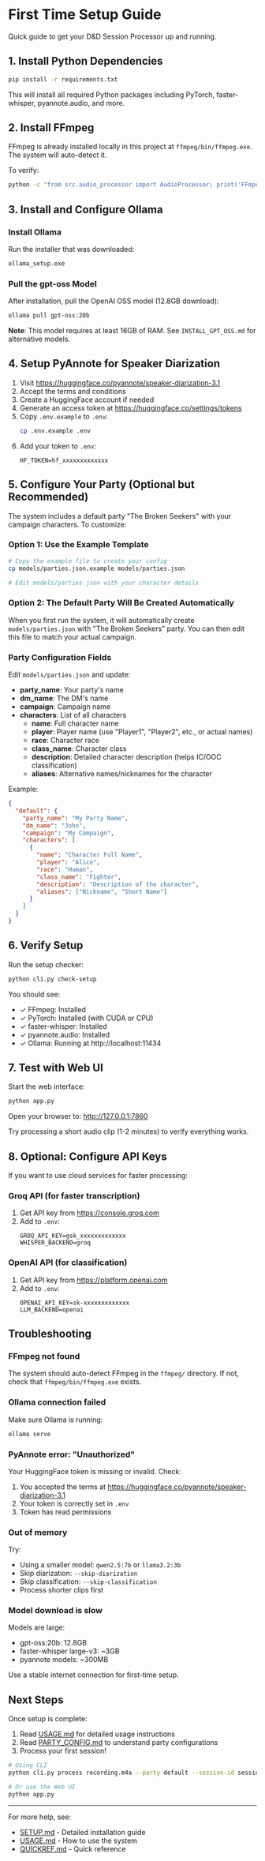 # First Time Setup Guide

Quick guide to get your D&D Session Processor up and running.

## 1. Install Python Dependencies

```bash
pip install -r requirements.txt
```

This will install all required Python packages including PyTorch, faster-whisper, pyannote.audio, and more.

## 2. Install FFmpeg

FFmpeg is already installed locally in this project at `ffmpeg/bin/ffmpeg.exe`. The system will auto-detect it.

To verify:
```bash
python -c "from src.audio_processor import AudioProcessor; print('FFmpeg OK')"
```

## 3. Install and Configure Ollama

### Install Ollama
Run the installer that was downloaded:
```bash
ollama_setup.exe
```

### Pull the gpt-oss Model
After installation, pull the OpenAI OSS model (12.8GB download):
```bash
ollama pull gpt-oss:20b
```

**Note**: This model requires at least 16GB of RAM. See `INSTALL_GPT_OSS.md` for alternative models.

## 4. Setup PyAnnote for Speaker Diarization

1. Visit https://huggingface.co/pyannote/speaker-diarization-3.1
2. Accept the terms and conditions
3. Create a HuggingFace account if needed
4. Generate an access token at https://huggingface.co/settings/tokens
5. Copy `.env.example` to `.env`:
   ```bash
   cp .env.example .env
   ```
6. Add your token to `.env`:
   ```
   HF_TOKEN=hf_xxxxxxxxxxxxx
   ```

## 5. Configure Your Party (Optional but Recommended)

The system includes a default party "The Broken Seekers" with your campaign characters. To customize:

### Option 1: Use the Example Template
```bash
# Copy the example file to create your config
cp models/parties.json.example models/parties.json

# Edit models/parties.json with your character details
```

### Option 2: The Default Party Will Be Created Automatically
When you first run the system, it will automatically create `models/parties.json` with "The Broken Seekers" party. You can then edit this file to match your actual campaign.

### Party Configuration Fields

Edit `models/parties.json` and update:
- **party_name**: Your party's name
- **dm_name**: The DM's name
- **campaign**: Campaign name
- **characters**: List of all characters
  - **name**: Full character name
  - **player**: Player name (use "Player1", "Player2", etc., or actual names)
  - **race**: Character race
  - **class_name**: Character class
  - **description**: Detailed character description (helps IC/OOC classification)
  - **aliases**: Alternative names/nicknames for the character

Example:
```json
{
  "default": {
    "party_name": "My Party Name",
    "dm_name": "John",
    "campaign": "My Campaign",
    "characters": [
      {
        "name": "Character Full Name",
        "player": "Alice",
        "race": "Human",
        "class_name": "Fighter",
        "description": "Description of the character",
        "aliases": ["Nickname", "Short Name"]
      }
    ]
  }
}
```

## 6. Verify Setup

Run the setup checker:
```bash
python cli.py check-setup
```

You should see:
- ✓ FFmpeg: Installed
- ✓ PyTorch: Installed (with CUDA or CPU)
- ✓ faster-whisper: Installed
- ✓ pyannote.audio: Installed
- ✓ Ollama: Running at http://localhost:11434

## 7. Test with Web UI

Start the web interface:
```bash
python app.py
```

Open your browser to: http://127.0.0.1:7860

Try processing a short audio clip (1-2 minutes) to verify everything works.

## 8. Optional: Configure API Keys

If you want to use cloud services for faster processing:

### Groq API (for faster transcription)
1. Get API key from https://console.groq.com
2. Add to `.env`:
   ```
   GROQ_API_KEY=gsk_xxxxxxxxxxxxx
   WHISPER_BACKEND=groq
   ```

### OpenAI API (for classification)
1. Get API key from https://platform.openai.com
2. Add to `.env`:
   ```
   OPENAI_API_KEY=sk-xxxxxxxxxxxxx
   LLM_BACKEND=openai
   ```

## Troubleshooting

### FFmpeg not found
The system should auto-detect FFmpeg in the `ffmpeg/` directory. If not, check that `ffmpeg/bin/ffmpeg.exe` exists.

### Ollama connection failed
Make sure Ollama is running:
```bash
ollama serve
```

### PyAnnote error: "Unauthorized"
Your HuggingFace token is missing or invalid. Check:
1. You accepted the terms at https://huggingface.co/pyannote/speaker-diarization-3.1
2. Your token is correctly set in `.env`
3. Token has read permissions

### Out of memory
Try:
- Using a smaller model: `qwen2.5:7b` or `llama3.2:3b`
- Skip diarization: `--skip-diarization`
- Skip classification: `--skip-classification`
- Process shorter clips first

### Model download is slow
Models are large:
- gpt-oss:20b: 12.8GB
- faster-whisper large-v3: ~3GB
- pyannote models: ~300MB

Use a stable internet connection for first-time setup.

## Next Steps

Once setup is complete:
1. Read [USAGE.md](USAGE.md) for detailed usage instructions
2. Read [PARTY_CONFIG.md](PARTY_CONFIG.md) to understand party configurations
3. Process your first session!

```bash
# Using CLI
python cli.py process recording.m4a --party default --session-id session1

# Or use the Web UI
python app.py
```

---

For more help, see:
- [SETUP.md](SETUP.md) - Detailed installation guide
- [USAGE.md](USAGE.md) - How to use the system
- [QUICKREF.md](QUICKREF.md) - Quick reference
